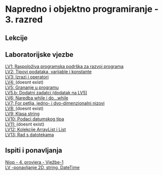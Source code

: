 # Napredno i objektno programiranje - 3. razred  

## Lekcije  



## Laboratorijske vjezbe  

[LV1: Raspoloživa programska podrška za razvoj programa](https://github.com/Josakko/tsrb/blob/main/3razred/Napredno%20i%20objektno%20programiranje/lv01/LV1_lab_Niop1.pdf)  
[LV2: Tipovi podataka, varijable i konstante](https://github.com/Josakko/tsrb/blob/main/3razred/Napredno%20i%20objektno%20programiranje/lv02/LV2_lab_Niop1.pdf)  
[LV3: Izrazi i operatori](https://github.com/Josakko/tsrb/blob/main/3razred/Napredno%20i%20objektno%20programiranje/lv03/LV3_lab_Niop1.pdf)  
[LV4: ]() (doesnt exist)  
[LV5: Grananje u programu](https://github.com/Josakko/tsrb/blob/main/3razred/Napredno%20i%20objektno%20programiranje/lv05/LV5_lab_Niop1.pdf)  
[LV5.b: Dodatni zadatci (dodatak na LV5)](https://github.com/Josakko/tsrb/blob/main/3razred/Napredno%20i%20objektno%20programiranje/lv05.b/LV5_dodatni_zadaci.pdf)  
[LV6: Naredba while i do...while](https://github.com/Josakko/tsrb/blob/main/3razred/Napredno%20i%20objektno%20programiranje/lv06/LV6_lab_Niop1.pdf)  
[LV7: For petlja, jedno- i dvo-dimenzionalni nizovi](https://github.com/Josakko/tsrb/blob/main/3razred/Napredno%20i%20objektno%20programiranje/lv07/LV7_lab_Niop1.pdf)  
[LV8: ]()  (doesnt exist)  
[LV9: Klasa string](https://github.com/Josakko/tsrb/blob/main/3razred/Napredno%20i%20objektno%20programiranje/lv09/LV9_lab_Niop1.pdf)  
[LV10: Podaci datumskog tipa](https://github.com/Josakko/tsrb/blob/main/3razred/Napredno%20i%20objektno%20programiranje/lv10/LV10_DateTime_TimeSpan.pdf)  
[LV11: ]()  (doesnt exist)  
[LV12: Kolekcije ArrayList i List](https://github.com/Josakko/tsrb/blob/main/3razred/Napredno%20i%20objektno%20programiranje/lv12/LV12_ArrayList.pdf)  
[LV13: Rad s datotekama](https://github.com/Josakko/tsrb/blob/main/3razred/Napredno%20i%20objektno%20programiranje/lv13/LV13_lab_Niop1_File.pdf)  

## Ispiti i ponavljanja  

[Niop - 4. provjera - Vježbe-1](https://github.com/Josakko/tsrb/blob/main/3razred/Napredno%20i%20objektno%20programiranje/tests-and-revisions/Niop_-_4.%20provjera_-_Vje%C5%BEbe-1/Niop%20-%204.%20provjera%20-%20Vje%C5%BEbe-1.pdf)  
[LV -ponavljanje 2D, string, DateTime](https://github.com/Josakko/tsrb/blob/main/3razred/Napredno%20i%20objektno%20programiranje/tests-and-revisions/LV_-ponavljanje_2D%2C_string%2C_DateTime/LV%20-ponavljanje%202D%2C%20string%2C%20DateTime.pdf)  

